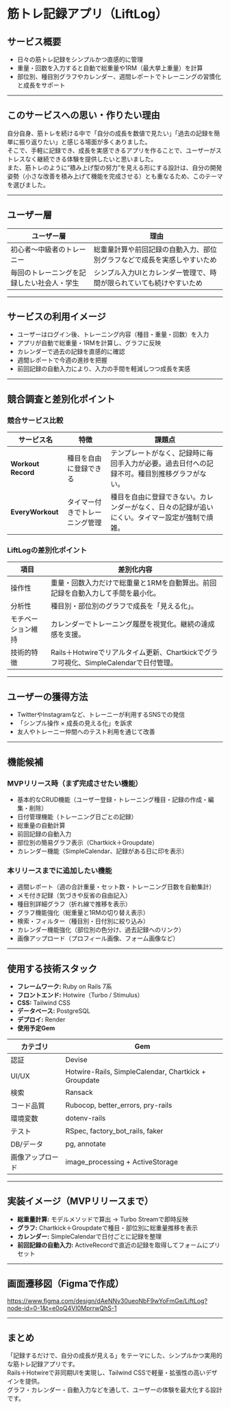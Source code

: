 # 筋トレ記録アプリ（LiftLog）

## サービス概要
- 日々の筋トレ記録をシンプルかつ直感的に管理  
- 重量・回数を入力すると自動で総重量や1RM（最大挙上重量）を計算  
- 部位別、種目別グラフやカレンダー、週間レポートでトレーニングの習慣化と成長をサポート  

---

## このサービスへの思い・作りたい理由
自分自身、筋トレを続ける中で「自分の成長を数値で見たい」「過去の記録を簡単に振り返りたい」と感じる場面が多くありました。  
そこで、手軽に記録でき、成長を実感できるアプリを作ることで、ユーザーがストレスなく継続できる体験を提供したいと思いました。  
また、筋トレのように“積み上げ型の努力”を見える形にする設計は、自分の開発姿勢（小さな改善を積み上げて機能を完成させる）とも重なるため、このテーマを選びました。

---

## ユーザー層
| ユーザー層 | 理由 |
|-------------|------|
| 初心者〜中級者のトレーニー | 総重量計算や前回記録の自動入力、部位別グラフなどで成長を実感しやすいため |
| 毎回のトレーニングを記録したい社会人・学生 | シンプル入力UIとカレンダー管理で、時間が限られていても続けやすいため |

---

## サービスの利用イメージ
- ユーザーはログイン後、トレーニング内容（種目・重量・回数）を入力  
- アプリが自動で総重量・1RMを計算し、グラフに反映   
- カレンダーで過去の記録を直感的に確認  
- 週間レポートで今週の進捗を把握  
- 前回記録の自動入力により、入力の手間を軽減しつつ成長を実感  

---

## 競合調査と差別化ポイント

### 競合サービス比較

| サービス名 | 特徴 | 課題点 |
|-------------|------|---------|
| **Workout Record** | 種目を自由に登録できる | テンプレートがなく、記録時に毎回手入力が必要。過去日付への記録不可。種目別推移グラフがない。 |
| **EveryWorkout** | タイマー付きでトレーニング管理 | 種目を自由に登録できない。カレンダーがなく、日々の記録が追いにくい。タイマー設定が強制で煩雑。 |

### LiftLogの差別化ポイント

| 項目 | 差別化内容 |
|------|-------------|
| 操作性 | 重量・回数入力だけで総重量と1RMを自動算出。前回記録を自動入力して手間を最小化。 |
| 分析性 | 種目別・部位別のグラフで成長を「見える化」。 |
| モチベーション維持 | カレンダーでトレーニング履歴を視覚化。継続の達成感を支援。 |
| 技術的特徴 | Rails＋Hotwireでリアルタイム更新、Chartkickでグラフ可視化、SimpleCalendarで日付管理。 |

---

## ユーザーの獲得方法
- TwitterやInstagramなど、トレーニーが利用するSNSでの発信  
- 「シンプル操作 × 成長の見える化」を訴求  
- 友人やトレーニー仲間へのテスト利用を通じて改善  

---

## 機能候補

### MVPリリース時（まず完成させたい機能）
- 基本的なCRUD機能（ユーザー登録・トレーニング種目・記録の作成・編集・削除）  
- 日付管理機能（トレーニング日ごとの記録）  
- 総重量の自動計算  
- 前回記録の自動入力
- 部位別の簡易グラフ表示（Chartkick＋Groupdate）
- カレンダー機能（SimpleCalendar、記録がある日に印を表示）

### 本リリースまでに追加したい機能
- 週間レポート（週の合計重量・セット数・トレーニング日数を自動集計）  
- メモ付き記録（気づきや反省の自由記入）  
- 種目別詳細グラフ（折れ線で推移を表示）  
- グラフ機能強化（総重量と1RMの切り替え表示）
- 検索・フィルター（種目別・日付別に絞り込み）  
- カレンダー機能強化（部位別の色分け、過去記録へのリンク）  
- 画像アップロード（プロフィール画像、フォーム画像など） 

---

## 使用する技術スタック
- **フレームワーク:** Ruby on Rails 7系 
- **フロントエンド:** Hotwire（Turbo / Stimulus）  
- **CSS:** Tailwind CSS
- **データベース:** PostgreSQL
- **デプロイ:** Render
- **使用予定Gem**

| カテゴリ | Gem |
|----------|-----|
| 認証 | Devise |
| UI/UX | Hotwire-Rails, SimpleCalendar, Chartkick + Groupdate |
| 検索 | Ransack |
| コード品質 | Rubocop, better_errors, pry-rails |
| 環境変数 | dotenv-rails |
| テスト | RSpec, factory_bot_rails, faker |
| DB/データ | pg, annotate |
| 画像アップロード | image_processing + ActiveStorage |

---

## 実装イメージ（MVPリリースまで）
- **総重量計算:** モデルメソッドで算出 → Turbo Streamで即時反映  
- **グラフ:** Chartkick＋Groupdateで種目・部位別に総重量推移を表示  
- **カレンダー:** SimpleCalendarで日付ごとに記録を整理  
- **前回記録の自動入力:** ActiveRecordで直近の記録を取得してフォームにプリセット  

---

## 画面遷移図（Figmaで作成）
https://www.figma.com/design/dAeNNy30ueoNbF9wYoFmGe/LiftLog?node-id=0-1&t=e0oQ4VI0MprrwQhS-1

---

## まとめ
「記録するだけで、自分の成長が見える」をテーマにした、シンプルかつ実用的な筋トレ記録アプリです。  
Rails＋Hotwireで非同期UIを実現し、Tailwind CSSで軽量・拡張性の高いデザインを提供。  
グラフ・カレンダー・自動入力などを通して、ユーザーの体験を最大化する設計です。

